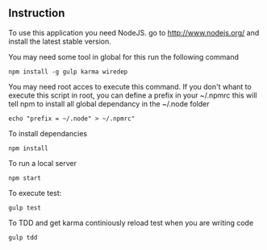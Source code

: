 
Instruction
-----------

To use this application you need NodeJS. go to http://www.nodejs.org/
and install the latest stable version.

You may need some tool in global for this run the following command
```
npm install -g gulp karma wiredep
```

You may need root acces to execute this command. If you don't whant to execute this
script in root, you can define a prefix in your ~/.npmrc this will tell npm to install
all global dependancy in the ~/.node folder

```
echo "prefix = ~/.node" > ~/.npmrc"
```

To install dependancies
```
npm install
```

To run a local server
```
npm start
```

To execute test:
```
gulp test
```

To TDD and get karma continiously reload test when you are writing code
```
gulp tdd
```

